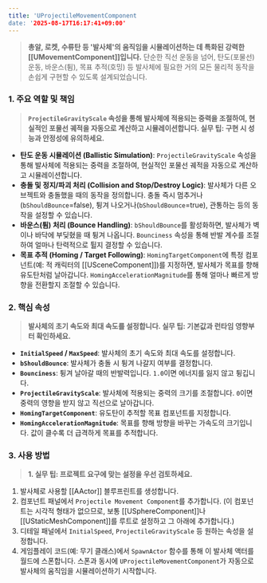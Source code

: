 ```yaml
---
title: 'UProjectileMovementComponent
date: '2025-08-17T16:17:41+09:00'
---
```




> **총알, 로켓, 수류탄 등 '발사체'의 움직임을 시뮬레이션하는 데 특화된 강력한 [[UMovementComponent]]입니다.** 단순한 직선 운동을 넘어, 탄도(포물선) 운동, 바운스(튐), 목표 추적(호밍) 등 발사체에 필요한 거의 모든 물리적 동작을 손쉽게 구현할 수 있도록 설계되었습니다.

### **1. 주요 역할 및 책임**
> **`ProjectileGravityScale` 속성을 통해 발사체에 적용되는 중력을 조절하여, 현실적인 포물선 궤적을 자동으로 계산하고 시뮬레이션합니다. 실무 팁: 구현 시 성능과 안정성에 유의하세요.**
* **탄도 운동 시뮬레이션 (Ballistic Simulation)**:
	`ProjectileGravityScale` 속성을 통해 발사체에 적용되는 중력을 조절하여, 현실적인 포물선 궤적을 자동으로 계산하고 시뮬레이션합니다.
* **충돌 및 정지/파괴 처리 (Collision and Stop/Destroy Logic)**:
	발사체가 다른 오브젝트와 충돌했을 때의 동작을 정의합니다. 충돌 즉시 멈추거나(`bShouldBounce`=false), 튕겨 나오거나(`bShouldBounce`=true), 관통하는 등의 동작을 설정할 수 있습니다.
* **바운스(튐) 처리 (Bounce Handling)**:
	`bShouldBounce`를 활성화하면, 발사체가 벽이나 바닥에 부딪혔을 때 튕겨 나옵니다. `Bounciness` 속성을 통해 반발 계수를 조절하여 얼마나 탄력적으로 튈지 결정할 수 있습니다.
* **목표 추적 (Homing / Target Following)**:
	`HomingTargetComponent`에 특정 컴포넌트(예: 적 캐릭터의 [[USceneComponent]])를 지정하면, 발사체가 목표를 향해 유도탄처럼 날아갑니다. `HomingAccelerationMagnitude`를 통해 얼마나 빠르게 방향을 전환할지 조절할 수 있습니다.

### **2. 핵심 속성**
> **발사체의 초기 속도와 최대 속도를 설정합니다. 실무 팁: 기본값과 런타임 영향부터 확인하세요.**
* **`InitialSpeed` / `MaxSpeed`**:
	발사체의 초기 속도와 최대 속도를 설정합니다.
* **`bShouldBounce`**:
	발사체가 충돌 시 튕겨 나갈지 여부를 결정합니다.
* **`Bounciness`**:
	튕겨 날아갈 때의 반발력입니다. `1.0`이면 에너지를 잃지 않고 튕깁니다.
* **`ProjectileGravityScale`**:
	발사체에 적용되는 중력의 크기를 조절합니다. `0`이면 중력의 영향을 받지 않고 직선으로 날아갑니다.
* **`HomingTargetComponent`**:
	유도탄이 추적할 목표 컴포넌트를 지정합니다.
* **`HomingAccelerationMagnitude`**:
	목표를 향해 방향을 바꾸는 가속도의 크기입니다. 값이 클수록 더 급격하게 목표를 추적합니다.

### **3. 사용 방법**
> **1. 실무 팁: 프로젝트 요구에 맞는 설정을 우선 검토하세요.**
1.  발사체로 사용할 [[AActor]] 블루프린트를 생성합니다.
2.  컴포넌트 패널에서 `Projectile Movement Component`를 추가합니다. (이 컴포넌트는 시각적 형태가 없으므로, 보통 [[USphereComponent]]나 [[UStaticMeshComponent]]를 루트로 설정하고 그 아래에 추가합니다.)
3.  디테일 패널에서 `InitialSpeed`, `ProjectileGravityScale` 등 원하는 속성을 설정합니다.
4.  게임플레이 코드(예:
	무기 클래스)에서 `SpawnActor` 함수를 통해 이 발사체 액터를 월드에 스폰합니다. 스폰과 동시에 `UProjectileMovementComponent`가 자동으로 발사체의 움직임을 시뮬레이션하기 시작합니다.
